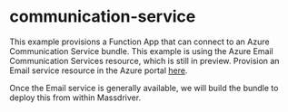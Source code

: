 # communication-service

This example provisions a Function App that can connect to an Azure Communication Service bundle. This example is using the Azure Email Communication Services resource, which is still in preview. Provision an Email service resource in the Azure portal [here](https://portal.azure.com/#view/HubsExtension/BrowseResource/resourceType/Microsoft.Communication%2FEmailServices).

Once the Email service is generally available, we will build the bundle to deploy this from within Massdriver.